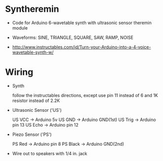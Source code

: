 # Syntheremin
- Code for Arduino 6-wavetable synth with ultrasonic sensor theremin module
- Waveforms: SINE, TRIANGLE, SQUARE, SAW, RAMP, NOISE

- http://www.instructables.com/id/Turn-your-Arduino-into-a-4-voice-wavetable-synth-w/

# Wiring

- Synth

	follow the instructables directions, except use pin 11 instead of 6 and 1K resistor instead of 2.2K
	
- Ultrasonic Sensor ('US')

	US VCC -> Arduino 5v
	US GND -> Arduino GND(1st)
	US Trig -> Arduino pin 13
	US Echo -> Arduino pin 12

- Piezo Sensor ('PS')
	
	PS Red -> Arduino pin 8
	PS Black -> Arduino GND(2nd)

- Wire out to speakers with 1/4 in. jack